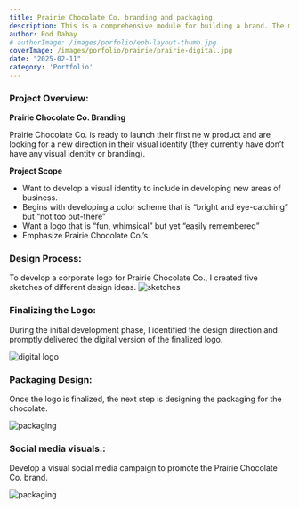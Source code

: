 ```yaml
---
title: Prairie Chocolate Co. branding and packaging
description: This is a comprehensive module for building a brand. The module will cover designing a logo using specifications and an understanding of branding components, developing company packaging, and producing print-ready promotional products to advertise Prairie Chocolate Co.
author: Rod Dahay
# authorImage: /images/porfolio/eob-layout-thumb.jpg
coverImage: /images/porfolio/prairie/prairie-digital.jpg
date: "2025-02-11"
category: 'Portfolio'
---
```


### Project Overview: 

**Prairie Chocolate Co. Branding**

Prairie Chocolate Co. is ready to launch their first ne w product
and are looking for a new direction in their visual identity (they
currently have don’t have any visual identity or branding).

**Project Scope**
+ Want to develop a visual identity to include in developing
new areas of business.
+ Begins with developing a color scheme that is “bright and
eye-catching” but “not too out-there”
+ Want a logo that is “fun, whimsical” but yet “easily
remembered”
+ Emphasize Prairie Chocolate Co.’s


### Design Process:
To develop a corporate logo for Prairie Chocolate Co., I created five sketches of different design ideas.
![sketches](/images/porfolio/prairie/prairie-sketches.jpg)


### Finalizing the Logo:
During the initial development phase, I identified the design direction and promptly delivered the digital version of the finalized logo.

![digital logo](/images/porfolio/prairie/prairie-digital.jpg)

### Packaging Design:
Once the logo is finalized, the next step is designing the packaging for the chocolate.

![packaging](/images/porfolio/prairie/prairie-packaging.jpg)

### Social media visuals.:
Develop a visual social media campaign to promote the Prairie Chocolate Co. brand.

![packaging](/images/porfolio/prairie/prairie-social-media.jpg)



